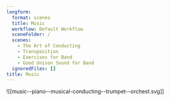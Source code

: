```yaml
---
longform:
  format: scenes
  title: Music
  workflow: Default Workflow
  sceneFolder: /
  scenes:
    - The Art of Conducting
    - Transposition
    - Exercises for Band
    - Good Unison Sound for Band
  ignoredFiles: []
title: Music
---
```

![[music--piano--musical-conducting--trumpet--orchest.svg]]